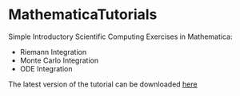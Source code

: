 MathematicaTutorials
====================

Simple Introductory Scientific Computing Exercises in Mathematica:

* Riemann Integration
* Monte Carlo Integration
* ODE Integration

The latest version of the tutorial can be downloaded [here](https://github.com/robertdfrench/MathematicaTutorials/archive/v1.0.zip)
